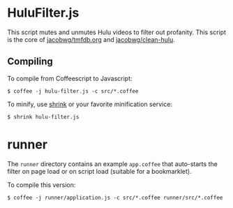 # HuluFilter.js

This script mutes and unmutes Hulu videos to filter out profanity.  This script is the core of [jacobwg/tmfdb.org](https://github.com/jacobwg/tmfdb.org) and [jacobwg/clean-hulu](https://github.com/jacobwg/clean-hulu).

## Compiling

To compile from Coffeescript to Javascript:

```
$ coffee -j hulu-filter.js -c src/*.coffee
```

To minify, use [shrink](https://github.com/jacobwg/shrink) or your favorite minification service:

```
$ shrink hulu-filter.js
```

# runner

The `runner` directory contains an example `app.coffee` that auto-starts the filter on page load or on script load (suitable for a bookmarklet).

To compile this version:

```
$ coffee -j runner/application.js -c src/*.coffee runner/src/*.coffee
```